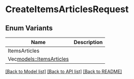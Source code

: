 # CreateItemsArticlesRequest

## Enum Variants

| Name | Description |
|---- | -----|
| ItemsArticles |  |
| Vec<models::ItemsArticles> |  |

[[Back to Model list]](../README.md#documentation-for-models) [[Back to API list]](../README.md#documentation-for-api-endpoints) [[Back to README]](../README.md)


